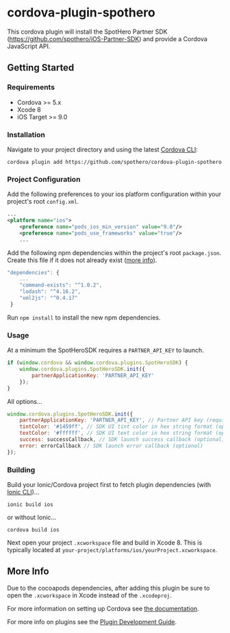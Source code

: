 # cordova-plugin-spothero
This cordova plugin will install the SpotHero Partner SDK (https://github.com/spothero/iOS-Partner-SDK) and provide a Cordova JavaScript API.

## Getting Started

### Requirements
- Cordova >= 5.x
- Xcode 8
- iOS Target >= 9.0

### Installation
Navigate to your project directory and using the latest [Cordova CLI](http://cordova.apache.org/):

```
cordova plugin add https://github.com/spothero/cordova-plugin-spothero
```

### Project Configuration

Add the following preferences to your ios platform configuration within your project's root `config.xml`.
```xml
...
<platform name="ios">
    <preference name="pods_ios_min_version" value="9.0"/>
    <preference name="pods_use_frameworks" value="true"/>
    ...
```

Add the following npm dependencies within the project's root `package.json`.  Create this file if it does not already exist ([more info](https://docs.npmjs.com/files/package.json)).
```js
"dependencies": {
    ...
    "command-exists": "^1.0.2",
    "lodash": "^4.16.2",
    "xml2js": "^0.4.17"
 }
```

Run `npm install` to install the new npm dependencies.

### Usage

At a minimum the SpotHeroSDK requires a `PARTNER_API_KEY` to launch.
```js
if (window.cordova && window.cordova.plugins.SpotHeroSDK) {
    window.cordova.plugins.SpotHeroSDK.init({
        partnerApplicationKey: 'PARTNER_API_KEY'
    });
}
```

All options...
```js
window.cordova.plugins.SpotHeroSDK.init({
    partnerApplicationKey: 'PARTNER_API_KEY', // Partner API key (required)
    tintColor: '#1459ff', // SDK UI tint color in hex string format (optional)
    textColor: '#ffffff', // SDK UI text color in hex string format (optional)
    success: successCallback, // SDK launch success callback (optional)
    error: errorCallback // SDK launch error callback (optional)
});
```

### Building

Build your Ionic/Cordova project first to fetch plugin dependencies (with  [Ionic CLI](http://ionicframework.com/getting-started/))...
```
ionic build ios
```
or without Ionic...
```
cordova build ios
```

Next open your project `.xcworkspace` file and build in Xcode 8.  This is typically located at `your-project/platforms/ios/yourProject.xcworkspace`.

## More Info

Due to the cocoapods dependencies, after adding this plugin be sure to open the `.xcworkspace` in Xcode instead of the `.xcodeproj`.

For more information on setting up Cordova see [the documentation](http://cordova.apache.org/docs/en/latest/guide/cli/index.html).

For more info on plugins see the [Plugin Development Guide](http://cordova.apache.org/docs/en/latest/guide/hybrid/plugins/index.html).
